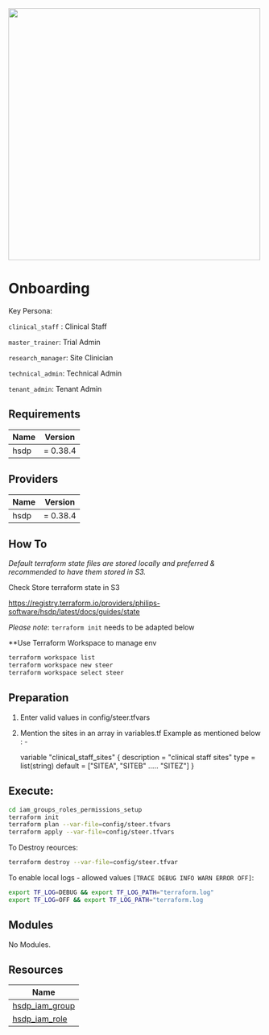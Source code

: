 <img src="https://cdn.rawgit.com/hashicorp/terraform-website/master/content/source/assets/images/logo-hashicorp.svg" width="500px">

# Onboarding 

Key Persona:

`clinical_staff` : Clinical Staff

`master_trainer`: Trial Admin

`research_manager`: Site Clinician

`technical_admin`: Technical Admin

`tenant_admin`: Tenant Admin

## Requirements

| Name | Version |
|------|---------|
| hsdp | = 0.38.4 |

## Providers

| Name | Version |
|------|---------|
| hsdp | = 0.38.4 |


## How To 

*Default terraform state files are stored locally and preferred & recommended to have them stored in S3.*

Check Store terraform state in S3

https://registry.terraform.io/providers/philips-software/hsdp/latest/docs/guides/state

*Please note*: `terraform init` needs to be adapted below

**Use Terraform Workspace to manage env 
```sh
terraform workspace list
terraform workspace new steer
terraform workspace select steer
```

## Preparation

1. Enter valid values in config/steer.tfvars
2. Mention the sites in an array in variables.tf
   Example as mentioned below : -

    variable "clinical_staff_sites" {
    description = "clinical staff sites"
    type        = list(string)
    default     = ["SITEA", "SITEB" ..... "SITEZ"]
    }


## Execute:

```sh
cd iam_groups_roles_permissions_setup
terraform init
terraform plan --var-file=config/steer.tfvars
terraform apply --var-file=config/steer.tfvars
```
To Destroy reources:
```sh
terraform destroy --var-file=config/steer.tfvar
```

To enable local logs - allowed values `[TRACE DEBUG INFO WARN ERROR OFF]`:
```sh
export TF_LOG=DEBUG && export TF_LOG_PATH="terraform.log"
export TF_LOG=OFF && export TF_LOG_PATH="terraform.log
```

## Modules

No Modules.

## Resources

| Name |
|------|
| [hsdp_iam_group](https://registry.terraform.io/providers/philips-software/hsdp/0.14.1/docs/resources/iam_group) |
| [hsdp_iam_role](https://registry.terraform.io/providers/philips-software/hsdp/0.14.1/docs/resources/iam_role) |
